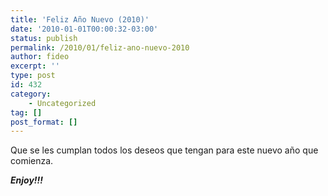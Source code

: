 ```yaml
---
title: 'Feliz Año Nuevo (2010)'
date: '2010-01-01T00:00:32-03:00'
status: publish
permalink: /2010/01/feliz-ano-nuevo-2010
author: fideo
excerpt: ''
type: post
id: 432
category:
    - Uncategorized
tag: []
post_format: []
---
```

Que se les cumplan todos los deseos que tengan para este nuevo año que comienza.

***<font style="position: absolute;overflow: hidden;height: 0;width: 0">[хотелско обзавеждане](http://www.videnov.com/)</font>Enjoy!!!***